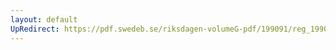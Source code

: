 ```yaml
---
layout: default
UpRedirect: https://pdf.swedeb.se/riksdagen-volumeG-pdf/199091/reg_199091/reg_199091_0910.pdf
---
```

